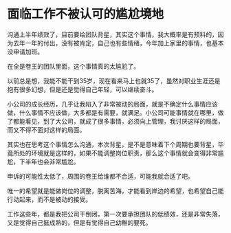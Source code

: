 # 面临工作不被认可的尴尬境地

沟通上半年绩效了，目前要给团队背星，其实这个事情，我大概率是有预料的，因为去年一年的付出，没有被肯定，自己也有些情绪，今年加上家里的事情，也基本没申请加班。

在全是卷王的团队里面，这个事情真的太尴尬了。

以前总是想，我能不能干到35岁，现在看来马上也就35了，虽然对职业生涯还是抱有很多幻想，但是还是觉得自己年轻，可以继续奋斗。

小公司的成长经历，几乎让我陷入了非常被动的局面，就是不确定什么事情应该做，什么事情不应该做，大多都是有需要，就满足。小公司可能事情就在哪里，做了都能看见，到了大公司，就成了很多事情，必须向上管理，我讨厌这样的局面，而又不得不面对这样的局面。

其实也在思考这个事情怎么沟通，本次背星，是不是意味着下个周期也要背星，毕竟所处的环境就是这样的，如果不能调整岗位职责，那么这个事情就会变得非常尴尬，下半年也会非常尴尬。

申诉的可能性太低了，周围的卷王给谁都不合适，可能我就合适了吧。

唯一的希望就是能做岗位的调整，脱离苦海，才能看到岸边的希望，也希望自己能行动起来，而不是被动的接受。

工作这些年，都是我把公司干倒闭，第一次要承担团队的低绩效，还是非常失落，又是觉得自己挺成熟的，但是有觉得自己幼稚的要死。